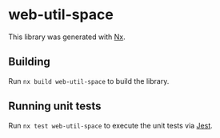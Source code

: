 # web-util-space

This library was generated with [Nx](https://nx.dev).

## Building

Run `nx build web-util-space` to build the library.

## Running unit tests

Run `nx test web-util-space` to execute the unit tests via [Jest](https://jestjs.io).
